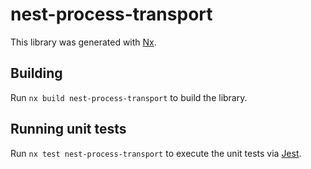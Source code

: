 # nest-process-transport

This library was generated with [Nx](https://nx.dev).

## Building

Run `nx build nest-process-transport` to build the library.

## Running unit tests

Run `nx test nest-process-transport` to execute the unit tests via [Jest](https://jestjs.io).
